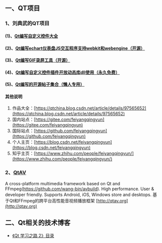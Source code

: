 ## 一、QT项目
### 1、刘典武的QT项目
#### (1)、[Qt编写自定义控件大全](https://blog.csdn.net/feiyangqingyun/article/details/53443488)
#### (2)、[Qt编写echart仪表盘JS交互程序支持webkit和webengine（开源）](https://www.cnblogs.com/feiyangqingyun/p/10546761.html)
#### (3)、[Qt编写GIF录屏工具（开源）](https://www.cnblogs.com/feiyangqingyun/p/10658724.html)
#### (4)、[Qt编写自定义控件插件开放动态库dll使用（永久免费）](https://www.cnblogs.com/feiyangqingyun/p/10686727.html)
#### (5)、[Qt编写的开源帖子集合（懒人专用）](https://www.cnblogs.com/feiyangqingyun/p/10698940.html)

#### 其他说明
1. 作品大全：[https://qtchina.blog.csdn.net/article/details/97565652](https://qtchina.blog.csdn.net/article/details/97565652)
2. 国内站点：[https://gitee.com/feiyangqingyun](https://gitee.com/feiyangqingyun)
3. 国际站点：[https://github.com/feiyangqingyun](https://github.com/feiyangqingyun)
4. 个人主页：[https://blog.csdn.net/feiyangqingyun](https://blog.csdn.net/feiyangqingyun)
5. 知乎主页：[https://www.zhihu.com/people/feiyangqingyun/](https://www.zhihu.com/people/feiyangqingyun/)


### 2、[QtAV](https://github.com/wang-bin/QtAV)
A cross-platform multimedia framework based on Qt and FFmpeg(https://github.com/wang-bin/avbuild). High performance. User & developer friendly. Supports Android, iOS, Windows store and desktops. 基于Qt和FFmpeg的跨平台高性能音视频播放框架 [http://qtav.org](http://qtav.org)

## 二、Qt相关的技术博客
- [《Qt 学习之路 2》目录](https://www.devbean.net/2012/08/qt-study-road-2-catelog/)
